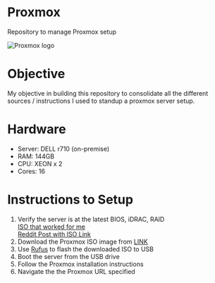 # Proxmox
Repository to manage Proxmox setup

![Proxmox logo](https://www.proxmox.com/images/proxmox/Proxmox-logo-860.png)

# Objective
My objective in building this repository to consolidate all the different sources / instructions I used to standup a proxmox server setup. 

# Hardware
- Server:  DELL r710 (on-premise)
- RAM: 144GB
- CPU:  XEON x 2
- Cores:  16<br>


# Instructions to Setup
1. Verify the server is at the latest BIOS, iDRAC, RAID <br>
[ISO that worked for me](https://www.dropbox.com/s/ujw0sczpz1zk79k/DELL-R710.iso.iso?dl=0)<br>
[Reddit Post with ISO Link](https://www.reddit.com/r/homelab/comments/gixkba/dell_r710_firmware_updates_these_days/)
2. Download the Proxmox ISO image from [LINK](https://www.proxmox.com/en/proxmox-ve/get-started)
3. Use [Rufus](https://rufus.ie/en/) to flash the downloaded ISO to USB
4. Boot the server from the USB drive
5. Follow the Proxmox installation instructions
6. Navigate the the Proxmox URL specified

 